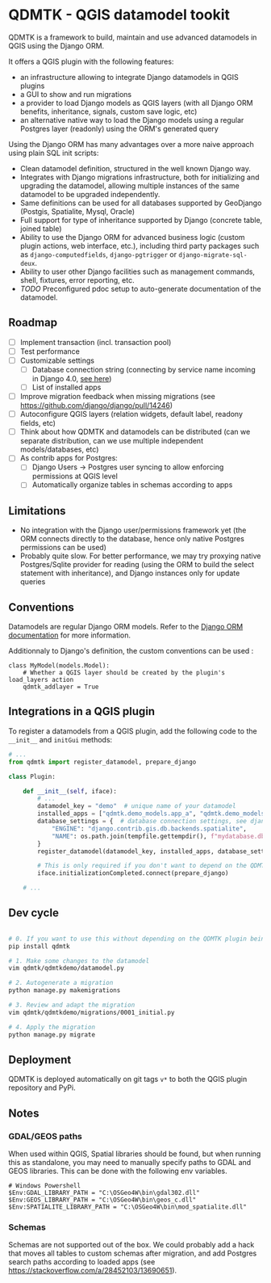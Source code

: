 # QDMTK - QGIS datamodel tookit

QDMTK is a framework to build, maintain and use advanced datamodels in QGIS using the Django ORM.

It offers a QGIS plugin with the following features:
- an infrastructure allowing to integrate Django datamodels in QGIS plugins
- a GUI to show and run migrations
- a provider to load Django models as QGIS layers (with all Django ORM benefits, inheritance, signals, custom save logic, etc)
- an alternative native way to load the Django models using a regular Postgres layer (readonly) using the ORM's generated query


Using the Django ORM has many advantages over a more naive approach using plain SQL init scripts:

- Clean datamodel definition, structured in the well known Django way.
- Integrates with Django migrations infrastructure, both for initializing and upgrading the datamodel, allowing multiple instances of the same datamodel to be upgraded independently.
- Same definitions can be used for all databases supported by GeoDjango (Postgis, Spatialite, Mysql, Oracle)
- Full support for type of inheritance supported by Django (concrete table, joined table)
- Ability to use the Django ORM for advanced business logic (custom plugin actions, web interface, etc.), including third party packages such as `django-computedfields`, `django-pgtrigger` or `django-migrate-sql-deux`.
- Ability to user other Django facilities such as management commands, shell, fixtures, error reporting, etc.
- *TODO* Preconfigured pdoc setup to auto-generate documentation of the datamodel.


## Roadmap

- [ ] Implement transaction (incl. transaction pool)
- [ ] Test performance
- [ ] Customizable settings
  - [ ] Database connection string (connecting by service name incoming in Django 4.0, [see here](https://docs.djangoproject.com/en/dev/releases/4.0/#django-contrib-postgres))
  - [ ] List of installed apps
- [ ] Improve migration feedback when missing migrations (see https://github.com/django/django/pull/14246)
- [ ] Autoconfigure QGIS layers (relation widgets, default label, readony fields, etc)
- [ ] Think about how QDMTK and datamodels can be distributed (can we separate distribution, can we use multiple independent models/databases, etc)
- [ ] As contrib apps for Postgres:
  - [ ] Django Users -> Postgres user syncing to allow enforcing permissions at QGIS level
  - [ ] Automatically organize tables in schemas according to apps

## Limitations

- No integration with the Django user/permissions framework yet (the ORM connects directly to the database, hence only native Postgres permissions can be used)
- Probably quite slow. For better performance, we may try proxying native Postgres/Sqlite provider for reading (using the ORM to build the select statement with inheritance), and Django instances only for update queries

## Conventions

Datamodels are regular Django ORM models. Refer to the [Django ORM documentation](https://docs.djangoproject.com/en/3.2/topics/db/models/) for more information.

Additionnaly to Django's definition, the custom conventions can be used :

```
class MyModel(models.Model):
    # Whether a QGIS layer should be created by the plugin's load_layers action
    qdmtk_addlayer = True
```

## Integrations in a QGIS plugin

To register a datamodels from a QGIS plugin, add the following code to the `__init__` and `initGui` methods:

```python
# ...
from qdmtk import register_datamodel, prepare_django

class Plugin:

    def __init__(self, iface):
        # ...
        datamodel_key = "demo"  # unique name of your datamodel
        installed_apps = ["qdmtk.demo_models.app_a", "qdmtk.demo_models.app_b"]  # list of django apps, see django settings docs
        database_settings = {  # database connection settings, see django settings docs
            "ENGINE": "django.contrib.gis.db.backends.spatialite",
            "NAME": os.path.join(tempfile.gettempdir(), f"mydatabase.db"),
        }
        register_datamodel(datamodel_key, installed_apps, database_settings)

        # This is only required if you don't want to depend on the QDMTK plugin
        iface.initializationCompleted.connect(prepare_django)

    # ...
```

## Dev cycle

```bash

# 0. If you want to use this without depending on the QDMTK plugin being installed (and/or outside of QGIS), we need to install qdmtk
pip install qdmtk

# 1. Make some changes to the datamodel
vim qdmtk/qdmtkdemo/datamodel.py

# 2. Autogenerate a migration
python manage.py makemigrations

# 3. Review and adapt the migration
vim qdmtk/qdmtkdemo/migrations/0001_initial.py

# 4. Apply the migration
python manage.py migrate
```

## Deployment

QDMTK is deployed automatically on git tags `v*` to both the QGIS plugin repository and PyPi.

## Notes

###

### GDAL/GEOS paths

When used within QGIS, Spatial libraries should be found, but when running this as standalone, you may need to manually specify paths to GDAL and GEOS libraries. This can be done with the following env variables.
```
# Windows Powershell
$Env:GDAL_LIBRARY_PATH = "C:\OSGeo4W\bin\gdal302.dll"
$Env:GEOS_LIBRARY_PATH = "C:\OSGeo4W\bin\geos_c.dll"
$Env:SPATIALITE_LIBRARY_PATH = "C:\OSGeo4W\bin\mod_spatialite.dll"
```

### Schemas

Schemas are not supported out of the box. We could probably add a hack that moves all tables to custom schemas after migration, and add Postgres search paths according to loaded apps (see https://stackoverflow.com/a/28452103/13690651).
